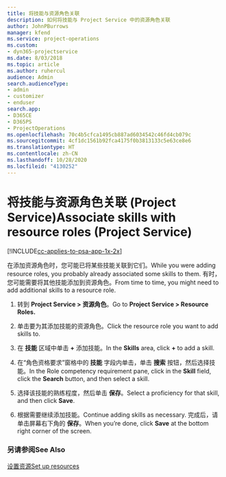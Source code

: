 ```yaml
---
title: 将技能与资源角色关联
description: 如何将技能与 Project Service 中的资源角色关联
author: JohnPBurrows
manager: kfend
ms.service: project-operations
ms.custom:
- dyn365-projectservice
ms.date: 8/03/2018
ms.topic: article
ms.author: ruhercul
audience: Admin
search.audienceType:
- admin
- customizer
- enduser
search.app:
- D365CE
- D365PS
- ProjectOperations
ms.openlocfilehash: 70c4b5cfca1495cb887ad6034542c46fd4cb079c
ms.sourcegitcommit: 4cf1dc1561b92fca4175f0b3813133c5e63ce8e6
ms.translationtype: HT
ms.contentlocale: zh-CN
ms.lasthandoff: 10/28/2020
ms.locfileid: "4130252"
---
```

# <a name="associate-skills-with-resource-roles-project-service"></a><span data-ttu-id="0e43f-103">将技能与资源角色关联 (Project Service)</span><span class="sxs-lookup"><span data-stu-id="0e43f-103">Associate skills with resource roles (Project Service)</span></span>

[!INCLUDE[cc-applies-to-psa-app-1x-2x](../includes/cc-applies-to-psa-app-1x-2x.md)]

<span data-ttu-id="0e43f-104">在添加资源角色时，您可能已将某些技能关联到它们。</span><span class="sxs-lookup"><span data-stu-id="0e43f-104">While you were adding resource roles, you probably already associated some skills to them.</span></span> <span data-ttu-id="0e43f-105">有时，您可能需要将其他技能添加到资源角色。</span><span class="sxs-lookup"><span data-stu-id="0e43f-105">From time to time, you might need to add additional skills to a resource role.</span></span>  
  
1.  <span data-ttu-id="0e43f-106">转到 **Project Service > 资源角色**。</span><span class="sxs-lookup"><span data-stu-id="0e43f-106">Go to **Project Service > Resource Roles.**</span></span>  
  
2.  <span data-ttu-id="0e43f-107">单击要为其添加技能的资源角色。</span><span class="sxs-lookup"><span data-stu-id="0e43f-107">Click the resource role you want to add skills to.</span></span>  
  
3.  <span data-ttu-id="0e43f-108">在 **技能** 区域中单击 **+** 添加技能。</span><span class="sxs-lookup"><span data-stu-id="0e43f-108">In the **Skills** area, click **+** to add a skill.</span></span>  
  
4.  <span data-ttu-id="0e43f-109">在“角色资格要求”窗格中的 **技能** 字段内单击，单击 **搜索** 按钮，然后选择技能。</span><span class="sxs-lookup"><span data-stu-id="0e43f-109">In the Role competency requirement pane, click in the **Skill** field, click the **Search** button,  and then select a skill.</span></span>  
  
5.  <span data-ttu-id="0e43f-110">选择该技能的熟练程度，然后单击 **保存**。</span><span class="sxs-lookup"><span data-stu-id="0e43f-110">Select a proficiency for that skill, and then click **Save**.</span></span>  
  
6.  <span data-ttu-id="0e43f-111">根据需要继续添加技能。</span><span class="sxs-lookup"><span data-stu-id="0e43f-111">Continue adding skills as necessary.</span></span> <span data-ttu-id="0e43f-112">完成后，请单击屏幕右下角的 **保存**。</span><span class="sxs-lookup"><span data-stu-id="0e43f-112">When you’re done, click **Save** at the bottom right corner of the screen.</span></span>  
  
### <a name="see-also"></a><span data-ttu-id="0e43f-113">另请参阅</span><span class="sxs-lookup"><span data-stu-id="0e43f-113">See Also</span></span>  
 [<span data-ttu-id="0e43f-114">设置资源</span><span class="sxs-lookup"><span data-stu-id="0e43f-114">Set up resources</span></span>](../psa/set-up-resources.md)
